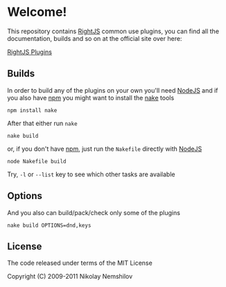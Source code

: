 # Welcome!

This repository contains [RightJS](http://rightjs.org) common use plugins,
you can find all the documentation, builds and so on at the official site
over here:

[RightJS Plugins](http://rightjs.org/plugins)


## Builds

In order to build any of the plugins on your own you'll need
[NodeJS](http://nodejs.org) and if you also have [npm](http://npmjs.org)
you might want to install the [nake](https://github.com/MadRabbit/Nake)
tools

    npm install nake

After that either run `nake`

    nake build

or, if you don't have [npm](http://npmjs.org), just run the `Nakefile`
directly with [NodeJS](http://nodejs.org)

    node Nakefile build

Try, `-l` or `--list` key to see which other tasks are available



## Options

And you also can build/pack/check only some of the plugins

    nake build OPTIONS=dnd,keys



## License

The code released under terms of the MIT License

Copyright (C) 2009-2011 Nikolay Nemshilov
